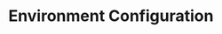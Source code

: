 ---
title: Environment Configuration
type: docs
weight: 5
url: /net/how-to-work-with-asposesvg-api/environment-configuration/
---